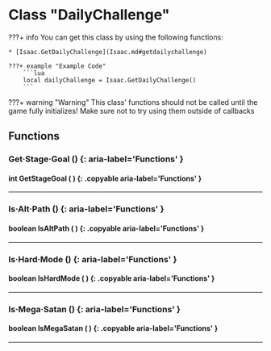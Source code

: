 # Class "DailyChallenge"

???+ info
    You can get this class by using the following functions:

    * [Isaac.GetDailyChallenge](Isaac.md#getdailychallenge)

    ???+ example "Example Code"
        ```lua
        local dailyChallenge = Isaac.GetDailyChallenge()
        ```
???+ warning "Warning"
    This class' functions should not be called until the game fully initializes! Make sure not to try using them outside of callbacks
    
## Functions

### Get·Stage·Goal () {: aria-label='Functions' }
#### int GetStageGoal ( ) {: .copyable aria-label='Functions' }

___
### Is·Alt·Path () {: aria-label='Functions' }
#### boolean IsAltPath ( ) {: .copyable aria-label='Functions' }

___
### Is·Hard·Mode () {: aria-label='Functions' }
#### boolean IsHardMode ( ) {: .copyable aria-label='Functions' }

___
### Is·Mega·Satan () {: aria-label='Functions' }
#### boolean IsMegaSatan ( ) {: .copyable aria-label='Functions' }

___